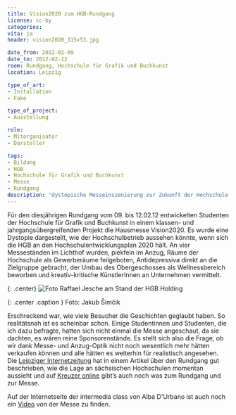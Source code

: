```yaml
---
title: Vision2020 zum HGB-Rundgang
license: cc-by
categories:
vita: ja
header: vision2020_315x53.jpg

date_from: 2012-02-09
date_to: 2012-02-12
room: Rundgang, Hochschule für Grafik und Buchkunst
location: Leipzig

type_of_art:
- Installation
- Fake

type_of_project:
- Ausstellung

role:
- Mitorganisator
- Darsteller

tags:
- Bildung
- HGB
- Hochschule für Grafik und Buchkunst
- Messe
- Rundgang
description: "dystopische Messeinszenierung zur Zukunft der Hochschule für Grafik und Buchkunst Leipzig in Bezug auf den Hochschulentwicklungsplan 2020"
---
```


Für den diesjährigen Rundgang vom 09. bis 12.02.12 entwickelten Studenten der Hochschule für Grafik und Buchkunst in einem klassen- und jahrgangsübergreifenden Projekt die Hausmesse Vision2020. Es wurde eine Dystopie dargestellt, wie der Hochschulbetrieb aussehen könnte, wenn sich die HGB an den Hochschulentwicklungsplan 2020 hält. An vier Messeständen im Lichthof wurden, piekfein im Anzug, Räume der Hochschule als Gewerberäume feilgeboten, Antidepressiva direkt an die Zielgruppe gebracht, der Umbau des Obergeschosses als Wellnessbereich beworben und kreativ-kritische KünstlerInnen an Unternehmen vermittelt.

{: .center}
![Foto Raffael Jesche am Stand der HGB Holding]({{site.imgpath}}/vision2020-raffael-jesche_web_500px.jpg)

{: .center .caption }
Foto: Jakub Šimčik

Erschreckend war, wie viele Besucher die Geschichten geglaubt haben. So realitätsnah ist es scheinbar schon. Einige Studentinnen und Studenten, die ich dazu befragte, hatten sich nicht einmal die Messe angeschaut, da sie dachten, es wären reine Sponsorenstände. Es stellt sich also die Frage, ob wir dank Messe- und Anzug-Optik nicht noch wesentlich mehr hätten verkaufen können und alle hätten es weiterhin für realistisch angesehen. Die [Leipziger Internetzeitung][1] hat in einem Artikel über den Rundgang gut beschrieben, wie die Lage an sächsischen Hochschulen momentan aussieht und auf [Kreuzer online][2] gibt’s auch noch was zum Rundgang und zur Messe.

Auf der Internetseite der intermedia class von Alba D'Urbano ist auch noch ein [Video][3] von der Messe zu finden.

 [1]: http://www.l-iz.de/Kultur/Ausstellungen/2012/02/HGB-Rundgang-2012-Der-Mainstream-ist-vorueber-Die-Kunst-ist-da-40152.html
 [2]: http://kreuzer-leipzig.de/2012/02/10/lass-gucken-kuenstler/
 [3]: http://www.hgb-leipzig.de/fkdurbano/?page_id=5994#video0